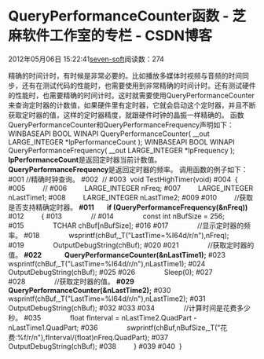 
# QueryPerformanceCounter函数 -  芝麻软件工作室的专栏 - CSDN博客


2012年05月06日 15:22:41[seven-soft](https://me.csdn.net/softn)阅读数：274


精确的时间计时，有时候是非常必要的。比如播放多媒体时视频与音频的时间同步，还有在测试代码的性能时，也需要使用到非常精确的时间计时。还有测试硬件的性能时，也需要精确的时间计时。这时就需要使用QueryPerformanceCounter来查询定时器的计数值，如果硬件里有定时器，它就会启动这个定时器，并且不断获取定时器的值，这样的定时器精度，就跟硬件时钟的晶振一样精确的。
函数QueryPerformanceCounter和QueryPerformanceFrequency声明如下：
WINBASEAPI
BOOL
WINAPI
QueryPerformanceCounter(
__out LARGE_INTEGER *lpPerformanceCount
);
WINBASEAPI
BOOL
WINAPI
QueryPerformanceFrequency(
__out LARGE_INTEGER *lpFrequency
);
**lpPerformanceCount**是返回定时器当前计数值。
**QueryPerformanceFrequency**是返回定时器的频率。
调用函数的例子如下：
\#001 //精确时钟查询。
\#002  //
\#003  void TestHighTimer(void)
\#004  {
\#005         //
\#006         LARGE_INTEGER nFreq;
\#007         LARGE_INTEGER nLastTime1;
\#008         LARGE_INTEGER nLastTime2;
\#009
\#010         //获取是否支持精确定时器。
**\#011        if (QueryPerformanceFrequency(&nFreq))**
\#012         {
\#013               //
\#014               const int nBufSize = 256;
\#015               TCHAR chBuf[nBufSize];
\#016
\#017               //显示定时器的频率。
\#018               wsprintf(chBuf,_T("LastTime=%I64d/r/n"),nFreq);
\#019               OutputDebugString(chBuf);
\#020
\#021               //获取定时器的值。
**\#022              QueryPerformanceCounter(&nLastTime1);**
\#023               wsprintf(chBuf,_T("LastTime=%I64d/r/n"),nLastTime1);
\#024               OutputDebugString(chBuf);
\#025
\#026               Sleep(0);
\#027
\#028               //获取定时器的值。
**\#029              QueryPerformanceCounter(&nLastTime2);**
\#030               wsprintf(chBuf,_T("LastTime=%I64d/r/n"),nLastTime2);
\#031               OutputDebugString(chBuf);
\#032
\#033
\#034               //计算时间是花费多少秒。
\#035               float fInterval = nLastTime2.QuadPart - nLastTime1.QuadPart;
\#036               swprintf(chBuf,nBufSize,_T("花费:%f/r/n"),fInterval/(float)nFreq.QuadPart);
\#037               OutputDebugString(chBuf);
\#038         }
\#039
\#040  }


